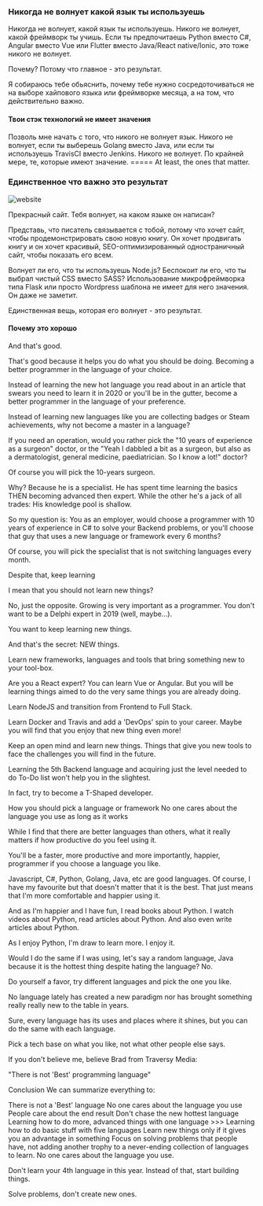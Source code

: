 ### Никогда не волнует какой язык ты используешь
Никогда не волнует, какой язык ты используешь. Никого не волнует, какой фреймворк ты учишь.
Если ты предпочитаешь Python вместо C#, Angular вместо Vue или Flutter вместо Java/React native/Ionic, это тоже никого не волнует.

Почему? Потому что главное - это результат.

Я собираюсь тебе обьяснить, почему тебе нужно сосредоточиваться не на выборе хайпового языка или фреймворке месяца, а на том, что действительно важно.

#### Твои стэк технологий не имеет значения
Позволь мне начать с того, что никого не волнует язык.
Никого не волнует, если ты выберешь Golang вместо Java, или если ты используешь TravisCI вместо Jenkins. Никого не волнует. 
По крайней мере, те, которые имеют значение. ===== At least, the ones that matter.

### Единственное что важно это результат
![website](https://res.cloudinary.com/practicaldev/image/fetch/s--kuYrRP1B--/c_limit%2Cf_auto%2Cfl_progressive%2Cq_auto%2Cw_880/https://i0.wp.com/letslearnabout.net/wp-content/uploads/2019/08/beautiful.png%3Ffit%3D688%252C387%26ssl%3D1)

Прекрасный сайт. Тебя волнует, на каком языке он написан?

Представь, что писатель связывается с тобой, потому что хочет сайт, чтобы продемонстрировать свою новую книгу.
Он хочет продвигать книгу и он хочет красивый, SEO-оптимизированный одностраничный сайт, чтобы показать его всем.

Волнует ли его, что ты используешь Node.js? Беспокоит ли его, что ты выбрал чистый CSS вместо SASS?
Использование микрофреймворка типа Flask или просто Wordpress шаблона не имеет для него значения. Он даже не заметит.

Единственная вещь, которая его волнует - это результат.

#### Почему это хорошо
And that's good.


That's good because it helps you do what you should be doing. Becoming a better programmer in the language of your choice.

Instead of learning the new hot language you read about in an article that swears you need to learn it in 2020 or you'll be in the gutter, become a better programmer in the language of your preference.

Instead of learning new languages like you are collecting badges or Steam achievements, why not become a master in a language?

If you need an operation, would you rather pick the "10 years of experience as a surgeon" doctor, or the "Yeah I dabbled a bit as a surgeon, but also as a dermatologist, general medicine, paediatrician. So I know a lot!" doctor?

Of course you will pick the 10-years surgeon.

Why? Because he is a specialist. He has spent time learning the basics THEN becoming advanced then expert. While the other he's a jack of all trades: His knowledge pool is shallow.

So my question is: You as an employer, would choose a programmer with 10 years of experience in C# to solve your Backend problems, or you'll choose that guy that uses a new language or framework every 6 months?

Of course, you will pick the specialist that is not switching languages every month.

Despite that, keep learning


I mean that you should not learn new things?

No, just the opposite. Growing is very important as a programmer. You don't want to be a Delphi expert in 2019 (well, maybe…).

You want to keep learning new things.

And that's the secret: NEW things.

Learn new frameworks, languages and tools that bring something new to your tool-box.

Are you a React expert? You can learn Vue or Angular. But you will be learning things aimed to do the very same things you are already doing.

Learn NodeJS and transition from Frontend to Full Stack.

Learn Docker and Travis and add a 'DevOps' spin to your career. Maybe you will find that you enjoy that new thing even more!

Keep an open mind and learn new things. Things that give you new tools to face the challenges you will find in the future.

Learning the 5th Backend language and acquiring just the level needed to do To-Do list won't help you in the slightest.

In fact, try to become a T-Shaped developer.

How you should pick a language or framework
No one cares about the language you use as long as it works

While I find that there are better languages than others, what it really matters if how productive do you feel using it.

You'll be a faster, more productive and more importantly, happier, programmer if you choose a language you like.

Javascript, C#, Python, Golang, Java, etc are good languages. Of course, I have my favourite but that doesn't matter that it is the best. That just means that I'm more comfortable and happier using it.

And as I'm happier and I have fun, I read books about Python. I watch videos about Python, read articles about Python. And also even write articles about Python.

As I enjoy Python, I'm draw to learn more. I enjoy it.

Would I do the same if I was using, let's say a random language, Java because it is the hottest thing despite hating the language? No.

Do yourself a favor, try different languages and pick the one you like.

No language lately has created a new paradigm nor has brought something really really new to the table in years.

Sure, every language has its uses and places where it shines, but you can do the same with each language.

Pick a tech base on what you like, not what other people else says.

If you don't believe me, believe Brad from Traversy Media:

"There is not 'Best' programming language"

Conclusion
We can summarize everything to:

There is not a 'Best' language
No one cares about the language you use
People care about the end result
Don't chase the new hottest language
Learning how to do more, advanced things with one language >>> Learning how to do basic stuff with five languages
Learn new things only if it gives you an advantage in something
Focus on solving problems that people have, not adding another trophy to a never-ending collection of languages to learn.
No one cares about the language you use.

Don't learn your 4th language in this year. Instead of that, start building things.

Solve problems, don't create new ones.
